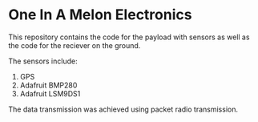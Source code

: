 # One In A Melon Electronics

This repository contains the code for the payload with sensors as well as the code for the reciever on the ground.

The sensors include:
1. GPS
2. Adafruit BMP280
3. Adafruit LSM9DS1 

The data transmission was achieved using packet radio transmission.
